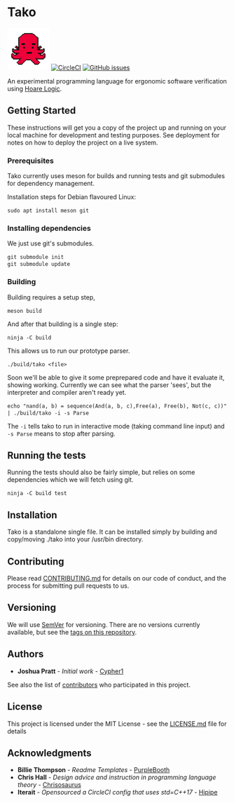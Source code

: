 # Tako

[![Cherry](docs/assets/tako.png)](https://takolang.dev)
[![CircleCI](https://img.shields.io/circleci/project/github/Cypher1/tako.svg)](https://circleci.com/gh/Cypher1/tako/tree/master)
[![GitHub issues](https://img.shields.io/github/issues/Cypher1/tako.svg)](https://github.com/Cypher1/tako/issues)

An experimental programming language for ergonomic software verification using [Hoare Logic](https://en.wikipedia.org/wiki/Hoare_logic).


## Getting Started

These instructions will get you a copy of the project up and running on your local machine for development and testing purposes. See deployment for notes on how to deploy the project on a live system.

### Prerequisites

Tako currently uses meson for builds and running tests and git submodules for dependency management.

Installation steps for Debian flavoured Linux:
```
sudo apt install meson git
```

### Installing dependencies

We just use git's submodules.
```
git submodule init
git submodule update
```

### Building

Building requires a setup step,
```
meson build
```

And after that building is a single step:

```
ninja -C build
```

This allows us to run our prototype parser.

```
./build/tako <file>
```

Soon we'll be able to give it some preprepared code and have it evaluate it, showing working.
Currently we can see what the parser 'sees', but the interpreter and compiler aren't ready yet.

```
echo "nand(a, b) = sequence(And(a, b, c),Free(a), Free(b), Not(c, c))" | ./build/tako -i -s Parse
```
The `-i` tells tako to run in interactive mode (taking command line input) and `-s Parse` means to stop after parsing.

## Running the tests

Running the tests should also be fairly simple, but relies on some dependencies which we will fetch using git.

```
ninja -C build test
```

## Installation

Tako is a standalone single file. It can be installed simply by building and copy/moving ./tako into your /usr/bin directory.

## Contributing

Please read [CONTRIBUTING.md](CONTRIBUTING.md) for details on our code of conduct, and the process for submitting pull requests to us.

## Versioning

We will use [SemVer](http://semver.org/) for versioning. There are no versions currently available, but see the [tags on this repository](https://github.com/Cypher1/Tako/tags).

## Authors

* **Joshua Pratt** - *Initial work* - [Cypher1](https://github.com/Cypher1)

See also the list of [contributors](https://github.com/your/project/contributors) who participated in this project.

## License

This project is licensed under the MIT License - see the [LICENSE.md](LICENSE.md) file for details

## Acknowledgments

* **Billie Thompson** - *Readme Templates* - [PurpleBooth](https://github.com/PurpleBooth)
* **Chris Hall** - *Design advice and instruction in programming language theory* - [Chrisosaurus](https://github.com/chrisosaurus)
* **Iterait** - *Opensourced a CircleCI config that uses std=C++17* - [Hipipe](https://github.com/iterait/hipipe)
